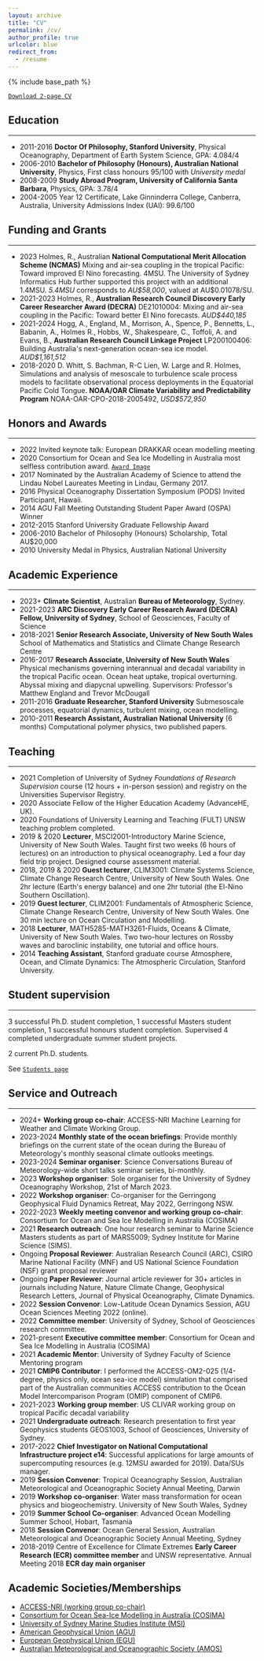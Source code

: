 ```yaml
---
layout: archive
title: "CV"
permalink: /cv/
author_profile: true
urlcolor: blue
redirect_from:
  - /resume
---
```


{% include base_path %}

[`Download 2-page CV`](/files/RyanHolmesCV.pdf)

## Education
___
* 2011-2016 __Doctor Of Philosophy, Stanford University__, Physical Oceanography, Department of Earth System Science, GPA: 4.084/4
* 2006-2010 __Bachelor of Philosophy (Honours), Australian National University__, Physics, First class honours 95/100 with *University medal*
* 2008-2009 __Study Abroad Program, University of California Santa Barbara__, Physics, GPA: 3.78/4
* 2004-2005 Year 12 Certificate, Lake Ginninderra College, Canberra, Australia, University Admissions Index (UAI): 99.6/100

## Funding and Grants
___

* 2023 Holmes, R., Australian __National Computational Merit Allocation Scheme (NCMAS)__ Mixing and air-sea coupling in the tropical Pacific: Toward improved El Nino forecasting. 4MSU. The University of Sydney Informatics Hub further supported this project with an additional 1.4MSU. *5.4MSU* corresponds to *AU\$58,000*, valued at AU\$0.01078/SU.
* 2021-2023 Holmes, R., __Australian Research Council Discovery Early Career Researcher Award (DECRA)__ DE21010004: Mixing and air-sea coupling in the Pacific: Toward better El Nino forecasts. *AUD$440,185*
* 2021-2024 Hogg, A., England, M., Morrison, A., Spence, P., Bennetts, L., Babanin, A., Holmes R., Hobbs, W., Shakespeare, C., Toffoli, A. and Evans, B., __Australian Research Council Linkage Project__ LP200100406: Building Australia's next-generation ocean-sea ice model. *AUD$1,161,512*
* 2018-2020 D. Whitt, S. Bachman, R-C Lien, W. Large and R. Holmes, Simulations and analysis of mesoscale to turbulence scale process models to facilitate observational process deployments in the Equatorial Pacific Cold Tongue. __NOAA/OAR Climate Variability and Predictability Program__ NOAA-OAR-CPO-2018-2005492, *USD$572,950*

## Honors and Awards
___
* 2022 Invited keynote talk: European DRAKKAR ocean modelling meeting
* 2020 Consortium for Ocean and Sea Ice Modelling in Australia most selfless contribution award. [`Award Image`]({{site.url}}/files/PXL_20220216_022309207.jpg)
* 2017 Nominated by the Australian Academy of Science to attend the Lindau Nobel Laureates Meeting in Lindau, Germany 2017.
* 2016 Physical Oceanography Dissertation Symposium (PODS) Invited Participant, Hawaii.
* 2014 AGU Fall Meeting Outstanding Student Paper Award (OSPA) Winner
* 2012-2015 Stanford University Graduate Fellowship Award
* 2006-2010 Bachelor of Philosophy (Honours) Scholarship, Total AU$20,000
* 2010 University Medal in Physics, Australian National University

## Academic Experience
___
* 2023+ __Climate Scientist__, Australian __Bureau of Meteorology__, Sydney.
* 2021-2023 __ARC Discovery Early Career Research Award (DECRA) Fellow, University of Sydney__, School of Geosciences, Faculty of Science
* 2018-2021  __Senior Research Associate, University of New South Wales__ School of Mathematics and Statistics and Climate Change Research Centre
* 2016-2017 __Research Associate, University of New South Wales__ Physical mechanisms governing interannual and decadal variability in the tropical Pacific ocean. Ocean heat uptake, tropical overturning. Abyssal mixing and diapycnal upwelling. Supervisors: Professor's Matthew England and Trevor McDougall
* 2011-2016 __Graduate Researcher, Stanford University__ Submesoscale processes, equatorial dynamics, turbulent mixing, ocean modelling.
* 2010-2011 __Research Assistant, Australian National University__ (6 months) Computational polymer physics, two published papers.

## Teaching
___
* 2021 Completion of University of Sydney *Foundations of Research Supervision* course (12 hours + in-person session) and registry on the Universities Supervisor Registry.
* 2020 Associate Fellow of the Higher Education Academy (AdvanceHE, UK).
* 2020 Foundations of University Learning and Teaching (FULT) UNSW teaching problem completed.
* 2019 & 2020 __Lecturer__, MSCI2001-Introductory Marine Science, University of New South Wales. Taught first two weeks (6 hours of lectures) on an introduction to physical oceanography. Led a four day field trip project. Designed course assessment material.
* 2018, 2019 & 2020 __Guest lecturer__, CLIM3001: Climate Systems Science, Climate Change Research Centre, University of New South Wales. One 2hr lecture (Earth's energy balance) and one 2hr tutorial (the El-Nino Southern Oscillation).
* 2019 __Guest lecturer__, CLIM2001: Fundamentals of Atmospheric Science, Climate Change Research Centre, University of New South Wales. One 30 min lecture on Ocean Circulation and Modelling.
* 2018 __Lecturer__, MATH5285-MATH3261-Fluids, Oceans & Climate, University of New South Wales. Two two-hour lectures on Rossby waves and baroclinic instability, one tutorial and office hours.
* 2014 __Teaching Assistant__, Stanford graduate course Atmosphere, Ocean, and Climate Dynamics: The Atmospheric Circulation, Stanford University.

## Student supervision
___

3 successful Ph.D. student completion, 1 successful Masters student completion, 1 successful honours student completion. Supervised 4 completed undergraduate summer student projects.

2 current Ph.D. students.

See [`Students page`](/students)

## Service and Outreach
___

* 2024+ __Working group co-chair__: ACCESS-NRI Machine Learning for Weather and Climate Working Group.
* 2023-2024 __Monthly state of the ocean briefings__: Provide monthly briefings on the current state of the ocean during the Bureau of Meteorology's monthly seasonal climate outlooks meetings.
* 2023-2024 __Seminar organiser__: Science Conversations Bureau of Meteorology-wide short talks seminar series, bi-monthly.
* 2023 __Workshop organiser__: Sole organiser for the University of Sydney Oceanography Workshop, 21st of March 2023.
* 2022 __Workshop organiser__: Co-organiser for the Gerringong Geophysical Fluid Dynamics Retreat, May 2022, Gerringong NSW.
* 2022-2023 __Weekly meeting convenor and working group co-chair__: Consortium for Ocean and Sea Ice Modelling in Australia (COSIMA)
* 2021 __Research outreach__: One hour research seminar to Marine Science Masters students as part of MARS5009; Sydney Institute for Marine Science (SIMS).
* Ongoing __Proposal Reviewer__: Australian Research Council (ARC), CSIRO Marine National Facility (MNF) and US National Science Foundation (NSF) grant proposal reviewer 
* Ongoing __Paper Reviewer__: Journal article reviewer for 30+ articles in journals including Nature, Nature Climate Change, Geophysical Research Letters, Journal of Physical Oceanography, Climate Dynamics.
* 2022 __Session Convenor__: Low-Latitude Ocean Dynamics Session, AGU Ocean Sciences Meeting 2022 (online).
* 2022 __Committee member__: University of Sydney, School of Geosciences research committee.
* 2021-present __Executive committee member__: Consortium for Ocean and Sea Ice Modelling in Australia (COSIMA)
* 2021 __Academic Mentor__: University of Sydney Faculty of Science Mentoring program
* 2021 __CMIP6 Contributor__: I performed the ACCESS-OM2-025 (1/4-degree, physics only, ocean sea-ice model) simulation that comprised part of the Australian communities ACCESS contribution to the Ocean Model Intercomparison Program (OMIP) component of CMIP6.
* 2021-2023 __Working group member__: US CLIVAR working group on tropical Pacific decadal variability
* 2021 __Undergraduate outreach__: Research presentation to first year Geophysics students GEOS1003, School of Geosciences, University of Sydney.
* 2017-2022 __Chief Investigator on National Computational Infrastructure project e14__: Successful applications for large amounts of supercomputing resources (e.g. 12MSU awarded for 2019). Data/SUs manager.
* 2019 __Session Convenor__: Tropical Oceanography Session, Australian Meteorological and Oceanographic Society Annual Meeting, Darwin
* 2019 __Workshop co-organiser__: Water mass transformation for ocean physics and biogeochemistry. University of New South Wales, Sydney
* 2019 __Summer School Co-organiser__: Advanced Ocean Modelling Summer School, Hobart, Tasmania
* 2018 __Session Convenor__: Ocean General Session, Australian Meteorological and Oceanographic Society Annual Meeting, Sydney
* 2018-2019 Centre of Excellence for Climate Extremes __Early Career Research (ECR) committee member__ and UNSW representative. Annual Meeting 2018 __ECR day main organiser__

## Academic Societies/Memberships
* [ACCESS-NRI (working group co-chair)](https://www.access-nri.org.au/)
* [Consortium for Ocean Sea-Ice Modelling in Australia (COSIMA)](http://cosima.org.au/)
* [University of Sydney Marine Studies Institute (MSI)](https://marine-science.sydney.edu.au/)
* [American Geophysical Union (AGU)](https://www.agu.org/)
* [European Geophysical Union (EGU)](https://www.egu.eu/)
* [Australian Meteorological and Oceanographic Society (AMOS)](https://www.ametsoc.org/index.cfm/ams/)
